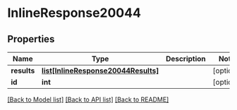 # InlineResponse20044

## Properties
Name | Type | Description | Notes
------------ | ------------- | ------------- | -------------
**results** | [**list[InlineResponse20044Results]**](InlineResponse20044Results.md) |  | [optional] 
**id** | **int** |  | [optional] 

[[Back to Model list]](../README.md#documentation-for-models) [[Back to API list]](../README.md#documentation-for-api-endpoints) [[Back to README]](../README.md)

